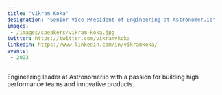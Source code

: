 ```yaml
---
title: "Vikram Koka"
designation: "Senior Vice-President of Engineering at Astronomer.io"
images:
 - /images/speakers/vikram-koka.jpg
twitter: https://twitter.com/vikramvkoka
linkedin: https://www.linkedin.com/in/vikramkoka/
events:
 - 2023
---
```


Engineering leader at Astronomer.io with a passion for building high performance teams and innovative products.